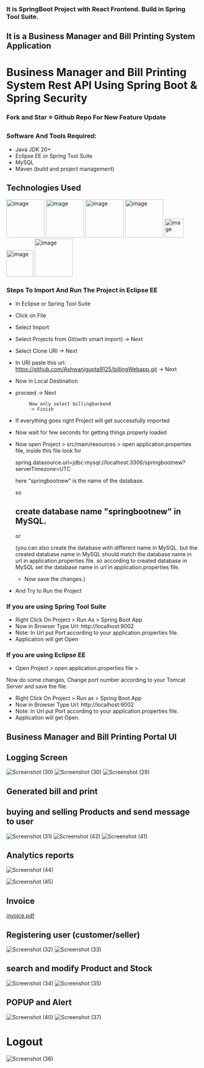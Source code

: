 ### It is SpringBoot Project with React Frontend. Build in Spring Tool Suite.
## It is a Business Manager and Bill Printing System Application
# Business Manager and Bill Printing System Rest API Using Spring Boot & Spring Security
### Fork and Star ⭐ Github Repo For New Feature Update

### Software And Tools Required:
- Java JDK 20+ 
- Eclipse EE or Spring Tool Suite
- MySQL
- Maven (build and project management)


## Technologies Used

<img src="https://github.com/abhi9720/BankingPortal-API/assets/68281476/31896d20-16d9-4fe1-a534-0490841de4b9" alt="image" height="100">
<img src="https://github.com/abhi9720/BankingPortal-API/assets/68281476/c09bc4ac-c0ca-4f7c-9c6e-8eb9818eb35b" alt="image" height="100">
<img src="https://github.com/abhi9720/BankingPortal-API/assets/68281476/78c75fff-e8a8-49c6-9897-34b08b2c9308" alt="image" height="100">
<img src="https://github.com/abhi9720/BankingPortal-API/assets/68281476/3647613e-1d6e-4bc4-98b6-2da5648659f9" alt="image" height="100">
<img src="https://github.com/abhi9720/BankingPortal-API/assets/68281476/8a5c0b00-776b-444e-bc24-36fc6bfe4c41" alt="image" height="50">
<img src="https://github.com/abhi9720/BankingPortal-API/assets/68281476/b56a7167-6a3a-49a0-8b8a-8a4e3e71a383" alt="image" height="70">
<img src="https://github.com/abhi9720/BankingPortal-API/assets/68281476/b5c86e65-cbe8-400a-afeb-895846601da7" alt="image"  height="100">


### Steps To Import And Run The Project in Eclipse EE
- In Eclipse or Spring Tool Suite
- Click on File
- Select Import
- Select Projects from Git(with smart import) -> Next
- Select Clone URI -> Next
- In URI paste this url: https://github.com/Ashwanigupta9125/billingWebapp.git
  -> Next
-  Now in Local Destination

-  proceed -> Next

            Now only select billingbackend
            -> Finish
   
-  If everything goes right Project will get successfully imported
-  Now wait for few seconds for getting things properly loaded

-  Now open Project > src/main/resources > open application.properties file,
   inside this file look for
   
   spring.datasource.url=jdbc:mysql://localhost:3306/springbootnew?serverTimezone=UTC

   here "springbootnew" is the name of the database.
   
     so

   ## create database name "springbootnew" in MySQL.

    or

   (you can also create the database with different name in MySQL. but the created database
   name in MySQL should match the database name in url in application.properties file.
   so according to created database in MySQL set the database name in url in 
   application.properties 
   file.
   - Now save the changes.)
  - And Try to Run the Project

  ### If you are using Spring Tool Suite 
 -  Right Click On Project > Run As > Spring Boot App 
 -  Now in Browser Type Url: http://localhost:9002
 -  Note: In Url put Port according to your application.properties file.
 -  Application will get Open
   
 ### If you are using Eclipse EE
 - Open Project > open application.properties file >
 
  Now do some changes, Change port number according to your Tomcat Server
  and save the file. 
  
 - Right Click On Project > Run as > Spring Boot App
 - Now in Browser Type Url: http://localhost:9002
 -  Note: In Url put Port according to your application.properties file.
 -  Application will get Open.


## Business Manager and Bill Printing Portal UI

## Logging Screen

![Screenshot (30)](https://github.com/Ashwanigupta9125/billingWebapp/assets/68058110/669cb8e4-cebc-4752-86ae-7f78195817d3)
![Screenshot (30)](https://github.com/Ashwanigupta9125/billingWebapp/assets/68058110/0eea345f-c164-4c79-9834-aa7e3691819d)
![Screenshot (29)](https://github.com/Ashwanigupta9125/billingWebapp/assets/68058110/74e316b1-3942-441f-83c5-6797ceb36914)


## Generated bill and print
## buying and selling Products and send message to user 



![Screenshot (31)](https://github.com/Ashwanigupta9125/billingWebapp/assets/68058110/ec3aa07b-c64a-4152-93ff-7a5d31ed58e5)
![Screenshot (42)](https://github.com/Ashwanigupta9125/billingWebapp/assets/68058110/5961c702-9620-44c9-868f-e3d340b1c891)
![Screenshot (41)](https://github.com/Ashwanigupta9125/billingWebapp/assets/68058110/03b94970-7e45-46c2-954a-da9140a41213)



## Analytics reports
![Screenshot (44)](https://github.com/Ashwanigupta9125/billingWebapp/assets/68058110/98117967-936a-4d89-ac11-4fa680501f08)

![Screenshot (45)](https://github.com/Ashwanigupta9125/billingWebapp/assets/68058110/f9ccdae0-6b4a-4362-b31e-9c0f30642085)



## Invoice

[invoice.pdf](https://github.com/user-attachments/files/15747733/invoice.pdf)


## Registering user (customer/seller) 


![Screenshot (32)](https://github.com/Ashwanigupta9125/billingWebapp/assets/68058110/2801de85-0461-44b9-9201-0eaf93cd3486)
![Screenshot (33)](https://github.com/Ashwanigupta9125/billingWebapp/assets/68058110/d570b83e-1112-4d7f-b201-7aa2027ccd6e)




## search and modify Product and Stock



![Screenshot (34)](https://github.com/Ashwanigupta9125/billingWebapp/assets/68058110/5ffa2618-013b-40c2-b271-a909651c3260)
![Screenshot (35)](https://github.com/Ashwanigupta9125/billingWebapp/assets/68058110/6fee8bee-668f-452d-bccf-0e970cd8f6a1)




## POPUP and Alert 


![Screenshot (40)](https://github.com/Ashwanigupta9125/billingWebapp/assets/68058110/13b8e51d-42bb-48a9-affe-d340320e19f8)
![Screenshot (37)](https://github.com/Ashwanigupta9125/billingWebapp/assets/68058110/bc99f051-5426-4334-bc35-216f86eb0a48)


# Logout

![Screenshot (36)](https://github.com/Ashwanigupta9125/billingWebapp/assets/68058110/b26afd27-b78b-4925-b440-18c1fee2e88a)


